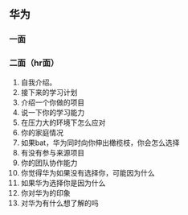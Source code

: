 ## 华为
### 一面

### 二面（hr面）
1. 自我介绍。
2. 接下来的学习计划
3. 介绍一个你做的项目
4. 说一下你的学习能力
5. 在压力大的环境下怎么应对
6. 你的家庭情况
7. 如果bat，华为同时向你伸出橄榄枝，你会怎么选择
8. 有没有参与来源项目
9. 你的团队协作能力
10. 你觉得华为如果没有选择你，可能因为什么
11. 如果华为选择你是因为什么
12. 你对华为的印象 
13. 对华为有什么想了解的吗
